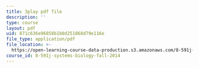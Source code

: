 ```yaml
---
title: 3play pdf file
description: ''
type: course
layout: pdf
uid: 871c636e96858b1b0d251868d79e116e
file_type: application/pdf
file_location: >-
  https://open-learning-course-data-production.s3.amazonaws.com/8-591j-systems-biology-fall-2014/871c636e96858b1b0d251868d79e116e_hfq1T9windg.pdf
course_id: 8-591j-systems-biology-fall-2014
---
```

